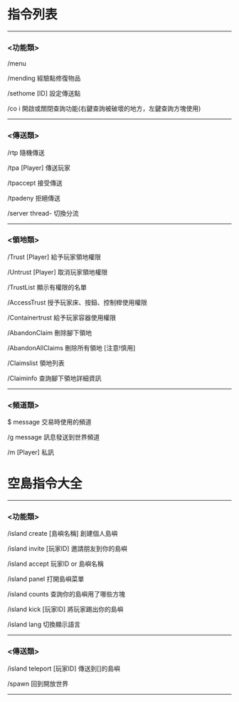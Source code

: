 # 指令列表
***
### <功能類>
/menu 

/mending 經驗點修復物品

/sethome [ID] 設定傳送點

/co i 開啟或關閉查詢功能(右鍵查詢被破壞的地方，左鍵查詢方塊使用)

***
### <傳送類>
/rtp 隨機傳送

/tpa [Player] 傳送玩家

/tpaccept 接受傳送

/tpadeny 拒絕傳送

/server thread- 切換分流

***
### <領地類>
/Trust [Player] 給予玩家領地權限

/Untrust [Player] 取消玩家領地權限

/TrustList 顯示有權限的名單

/AccessTrust 授予玩家床、按鈕、控制桿使用權限

/Containertrust 給予玩家容器使用權限

/AbandonClaim  刪除腳下領地

/AbandonAllClaims 刪除所有領地 [注意!慎用]

/Claimslist 領地列表

/Claiminfo 查詢腳下領地詳細資訊
***
### <頻道類>
$ message 交易時使用的頻道

/g message 訊息發送到世界頻道

/m [Player] 私訊
# 空島指令大全
***
### <功能類>
/island create [島嶼名稱] 創建個人島嶼

/island invite [玩家ID] 邀請朋友到你的島嶼

/island accept 玩家ID or 島嶼名稱

/island panel 打開島嶼菜單

/island counts 查詢你的島嶼用了哪些方塊

/island kick [玩家ID] 將玩家踢出你的島嶼

/island lang 切換顯示語言
***
### <傳送類>
/island teleport [玩家ID] 傳送到[]的島嶼

/spawn 回到開放世界
***
